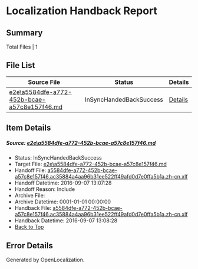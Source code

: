 # <a name='report-top'></a> Localization Handback Report

## Summary
 Total Files | 1

## File List
 Source File | Status | Details 
 ----------- | ------ | ------- 
 [e2e\a5584dfe-a772-452b-bcae-a57c8e157f46.md](https://github.com/OpenLocalizationTestOrg/ol-test0/blob/8882060be484279b7229cf9f686d47e7a540b268/e2e/a5584dfe-a772-452b-bcae-a57c8e157f46.md) | InSyncHandedBackSuccess | [Details](#c490375c710afb480a6958392c30aff1e12fdb395)

## Item Details
##### <a name='c490375c710afb480a6958392c30aff1e12fdb395'></a> Source: [e2e\a5584dfe-a772-452b-bcae-a57c8e157f46.md](https://github.com/OpenLocalizationTestOrg/ol-test0/blob/8882060be484279b7229cf9f686d47e7a540b268/e2e/a5584dfe-a772-452b-bcae-a57c8e157f46.md)
* Status: InSyncHandedBackSuccess
* Target File: [e2e\a5584dfe-a772-452b-bcae-a57c8e157f46.md](https://github.com/OpenLocalizationTestOrg/ol-test0-zhcn/blob/82c2767132f1107ea3bacc478f34efdd7f794021/e2e/a5584dfe-a772-452b-bcae-a57c8e157f46.md)
* Handoff File: [a5584dfe-a772-452b-bcae-a57c8e157f46.ac35884a4aa96b31ee522ff49afd0d7e0ffa5b1a.zh-cn.xlf](https://github.com/OpenLocalizationTestOrg/ol-test0-handoff/blob/c14b63d447746810c198a7927c4d0fa11ff46ea3/ol-handoff/OpenLocalizationTestOrg/ol-test0-zhcn/yuwzho/ht/a5584dfe-a772-452b-bcae-a57c8e157f46.ac35884a4aa96b31ee522ff49afd0d7e0ffa5b1a.zh-cn.xlf)
* Handoff Datetime: 2016-09-07 13:07:28
* Handoff Reason: Include
* Archive File: 
* Archive Datetime: 0001-01-01 00:00:00
* Handback File: [a5584dfe-a772-452b-bcae-a57c8e157f46.ac35884a4aa96b31ee522ff49afd0d7e0ffa5b1a.zh-cn.xlf](https://github.com/OpenLocalizationTestOrg/ol-test0-handback/blob/696dd235103e9aedbe2fb0da27c477b75cb685f6/ol-handback/OpenLocalizationTestOrg/ol-test0-zhcn/yuwzho/ht/a5584dfe-a772-452b-bcae-a57c8e157f46.ac35884a4aa96b31ee522ff49afd0d7e0ffa5b1a.zh-cn.xlf)
* Handback Datetime: 2016-09-07 13:08:28
* [Back to Top](#report-top)


## Error Details

Generated by OpenLocalization.
